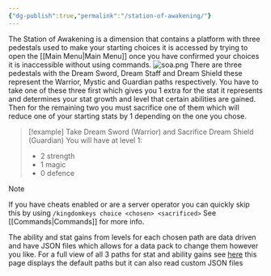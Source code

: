 ```yaml
---
{"dg-publish":true,"permalink":"/station-of-awakening/"}
---
```


The Station of Awakening is a dimension that contains a platform with three pedestals used to make your starting choices it is accessed by trying to open the [[Main Menu\|Main Menu]] once you have confirmed your choices it is inaccessible without using commands. 
![soa.png](/img/user/soa.png)
There are three pedestals with the Dream Sword, Dream Staff and Dream Shield these represent the Warrior, Mystic and Guardian paths respectively. You have to take one of these three first which gives you 1 extra for the stat it represents and determines your stat growth and level that certain abilities are gained. Then for the remaining two you must sacrifice one of them which will reduce one of your starting stats by 1 depending on the one you chose.

> [!example] 
> Take Dream Sword (Warrior) and Sacrifice Dream Shield (Guardian)
> You will have at level 1: 
> * 2 strength
> * 1 magic
> * 0 defence
> 

> [!NOTE] 
> If you have cheats enabled or are a server operator you can quickly skip this by using
`/kingdomkeys choice <chosen> <sacrificed>`
See [[Commands\|Commands]] for more info.

The ability and stat gains from levels for each chosen path are data driven and have JSON files which allows for a data pack to change them however you like. For a full view of all 3 paths for stat and ability gains see [here](https://levelling.kingdomkeys.online/) this page displays the default paths but it can also read custom JSON files

